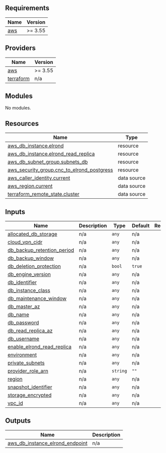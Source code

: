 <!-- BEGIN_TF_DOCS -->
## Requirements

| Name | Version |
|------|---------|
| <a name="requirement_aws"></a> [aws](#requirement\_aws) | >= 3.55 |

## Providers

| Name | Version |
|------|---------|
| <a name="provider_aws"></a> [aws](#provider\_aws) | >= 3.55 |
| <a name="provider_terraform"></a> [terraform](#provider\_terraform) | n/a |

## Modules

No modules.

## Resources

| Name | Type |
|------|------|
| [aws_db_instance.elrond](https://registry.terraform.io/providers/hashicorp/aws/latest/docs/resources/db_instance) | resource |
| [aws_db_instance.elrond_read_replica](https://registry.terraform.io/providers/hashicorp/aws/latest/docs/resources/db_instance) | resource |
| [aws_db_subnet_group.subnets_db](https://registry.terraform.io/providers/hashicorp/aws/latest/docs/resources/db_subnet_group) | resource |
| [aws_security_group.cnc_to_elrond_postgress](https://registry.terraform.io/providers/hashicorp/aws/latest/docs/resources/security_group) | resource |
| [aws_caller_identity.current](https://registry.terraform.io/providers/hashicorp/aws/latest/docs/data-sources/caller_identity) | data source |
| [aws_region.current](https://registry.terraform.io/providers/hashicorp/aws/latest/docs/data-sources/region) | data source |
| [terraform_remote_state.cluster](https://registry.terraform.io/providers/hashicorp/terraform/latest/docs/data-sources/remote_state) | data source |

## Inputs

| Name | Description | Type | Default | Required |
|------|-------------|------|---------|:--------:|
| <a name="input_allocated_db_storage"></a> [allocated\_db\_storage](#input\_allocated\_db\_storage) | n/a | `any` | n/a | yes |
| <a name="input_cloud_vpn_cidr"></a> [cloud\_vpn\_cidr](#input\_cloud\_vpn\_cidr) | n/a | `any` | n/a | yes |
| <a name="input_db_backup_retention_period"></a> [db\_backup\_retention\_period](#input\_db\_backup\_retention\_period) | n/a | `any` | n/a | yes |
| <a name="input_db_backup_window"></a> [db\_backup\_window](#input\_db\_backup\_window) | n/a | `any` | n/a | yes |
| <a name="input_db_deletion_protection"></a> [db\_deletion\_protection](#input\_db\_deletion\_protection) | n/a | `bool` | `true` | no |
| <a name="input_db_engine_version"></a> [db\_engine\_version](#input\_db\_engine\_version) | n/a | `any` | n/a | yes |
| <a name="input_db_identifier"></a> [db\_identifier](#input\_db\_identifier) | n/a | `any` | n/a | yes |
| <a name="input_db_instance_class"></a> [db\_instance\_class](#input\_db\_instance\_class) | n/a | `any` | n/a | yes |
| <a name="input_db_maintenance_window"></a> [db\_maintenance\_window](#input\_db\_maintenance\_window) | n/a | `any` | n/a | yes |
| <a name="input_db_master_az"></a> [db\_master\_az](#input\_db\_master\_az) | n/a | `any` | n/a | yes |
| <a name="input_db_name"></a> [db\_name](#input\_db\_name) | n/a | `any` | n/a | yes |
| <a name="input_db_password"></a> [db\_password](#input\_db\_password) | n/a | `any` | n/a | yes |
| <a name="input_db_read_replica_az"></a> [db\_read\_replica\_az](#input\_db\_read\_replica\_az) | n/a | `any` | n/a | yes |
| <a name="input_db_username"></a> [db\_username](#input\_db\_username) | n/a | `any` | n/a | yes |
| <a name="input_enable_elrond_read_replica"></a> [enable\_elrond\_read\_replica](#input\_enable\_elrond\_read\_replica) | n/a | `any` | n/a | yes |
| <a name="input_environment"></a> [environment](#input\_environment) | n/a | `any` | n/a | yes |
| <a name="input_private_subnets"></a> [private\_subnets](#input\_private\_subnets) | n/a | `any` | n/a | yes |
| <a name="input_provider_role_arn"></a> [provider\_role\_arn](#input\_provider\_role\_arn) | n/a | `string` | `""` | no |
| <a name="input_region"></a> [region](#input\_region) | n/a | `any` | n/a | yes |
| <a name="input_snapshot_identifier"></a> [snapshot\_identifier](#input\_snapshot\_identifier) | n/a | `any` | n/a | yes |
| <a name="input_storage_encrypted"></a> [storage\_encrypted](#input\_storage\_encrypted) | n/a | `any` | n/a | yes |
| <a name="input_vpc_id"></a> [vpc\_id](#input\_vpc\_id) | n/a | `any` | n/a | yes |

## Outputs

| Name | Description |
|------|-------------|
| <a name="output_aws_db_instance_elrond_endpoint"></a> [aws\_db\_instance\_elrond\_endpoint](#output\_aws\_db\_instance\_elrond\_endpoint) | n/a |
<!-- END_TF_DOCS -->